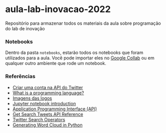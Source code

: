 # aula-lab-inovacao-2022
Repositório para armazenar todos os materiais da aula sobre programação do lab de inovação

### Notebooks

Dentro da pasta `notebooks`, estarão todos os notebooks que foram utilizados para a aula. Você pode importar eles no [Google Collab](https://colab.research.google.com) ou em qualquer outro ambiente que rode um notebook. 

### Referências

* [Criar uma conta na API do Twitter](https://joaomarcelofa.hashnode.dev/obtendo-acesso-a-api-do-twitter)
* [What is a programming language?](https://www.codecademy.com/resources/blog/programming-languages/)
* [Imagens das logos](https://github.com/abrahamcalf/programming-languages-logos/tree/master/src)
* [Jupyter notebook introduction](https://realpython.com/jupyter-notebook-introduction/#:~:text=The%20Jupyter%20Notebook%20is%20an,the%20people%20at%20Project%20Jupyter.)
* [Application Programming Interface (API)](https://www.ibm.com/cloud/learn/api)
* [Get Search Tweets API Reference](https://developer.twitter.com/en/docs/twitter-api/v1/tweets/search/api-reference/get-search-tweets)
* [Twitter Search Operators](https://developer.twitter.com/en/docs/twitter-api/v1/rules-and-filtering/search-operators)
* [Generating Word Cloud in Python](https://www.geeksforgeeks.org/generating-word-cloud-python/)